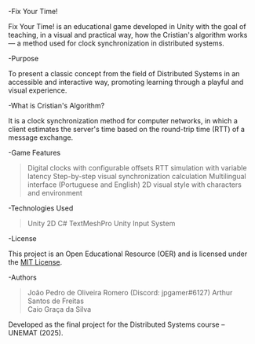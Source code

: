 -Fix Your Time!

Fix Your Time! is an educational game developed in Unity with the goal of teaching, in a visual and practical way, how the Cristian's algorithm works — a method used for clock synchronization in distributed systems.

-Purpose

To present a classic concept from the field of Distributed Systems in an accessible and interactive way, promoting learning through a playful and visual experience.

-What is Cristian's Algorithm?

It is a clock synchronization method for computer networks, in which a client estimates the server's time based on the round-trip time (RTT) of a message exchange.

-Game Features

> Digital clocks with configurable offsets
> RTT simulation with variable latency
> Step-by-step visual synchronization calculation
> Multilingual interface (Portuguese and English)
> 2D visual style with characters and environment

-Technologies Used

> Unity 2D
> C#
> TextMeshPro
> Unity Input System

-License

This project is an Open Educational Resource (OER) and is licensed under the [MIT License](LICENSE).

-Authors

> João Pedro de Oliveira Romero  (Discord: jpgamer#6127)
> Arthur Santos de Freitas  
> Caio Graça da Silva  

Developed as the final project for the Distributed Systems course – UNEMAT (2025).
